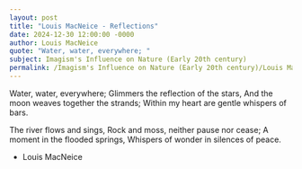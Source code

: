 ```yaml
---
layout: post
title: "Louis MacNeice - Reflections"
date: 2024-12-30 12:00:00 -0000
author: Louis MacNeice
quote: "Water, water, everywhere; "
subject: Imagism's Influence on Nature (Early 20th century)
permalink: /Imagism's Influence on Nature (Early 20th century)/Louis MacNeice/Louis MacNeice - Reflections
---
```


Water, water, everywhere; 
Glimmers the reflection of the stars,
And the moon weaves together the strands;
Within my heart are gentle whispers of bars.

The river flows and sings,
Rock and moss, neither pause nor cease; 
A moment in the flooded springs,
Whispers of wonder in silences of peace.


- Louis MacNeice

